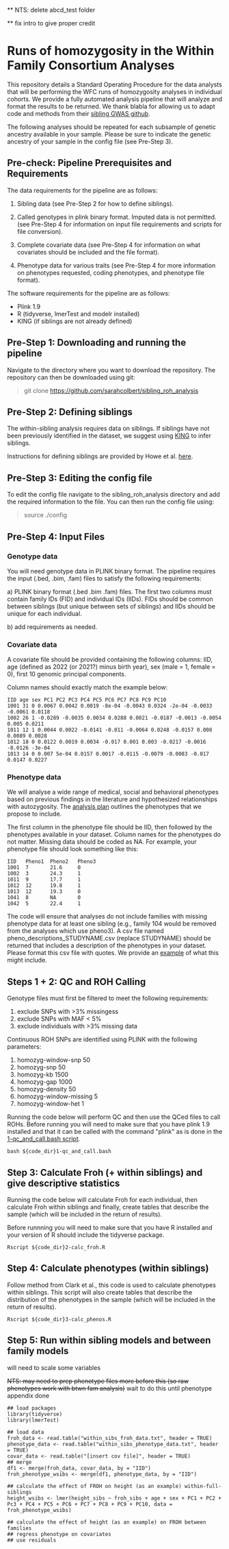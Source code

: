 ** NTS: delete abcd_test folder

** fix intro to give proper credit


# Runs of homozygosity in the Within Family Consortium Analyses
This repository details a Standard Operating Procedure for the data analysts that will be performing the WFC runs of homozygosity analyses in individual cohorts. We provide a fully automated analysis pipeline that will analyze and format the results to be returned. We thank blabla for allowing us to adapt code and methods from their [sibling GWAS github](https://github.com/LaurenceHowe/SiblingGWAS).

The following analyses should be repeated for each subsample of genetic ancestry available in your sample. Please be sure to indicate the genetic ancestry of your sample in the config file (see Pre-Step 3).


## Pre-check: Pipeline Prerequisites and Requirements
The data requirements for the pipeline are as follows:

1) Sibling data (see Pre-Step 2 for how to define siblings).

2) Called genotypes in plink binary format. Imputed data is not permitted. (see Pre-Step 4 for information on input file requirements and scripts for file conversion).

3) Complete covariate data (see Pre-Step 4 for information on what covariates should be included and the file format).

4) Phenotype data for various traits (see Pre-Step 4 for more information on phenotypes requested, coding phenotypes, and phenotype file format).

The software requirements for the pipeline are as follows:

* Plink 1.9
* R (tidyverse, lmerTest and modelr installed)
* KING (if siblings are not already defined)

## Pre-Step 1: Downloading and running the pipeline

Navigate to the directory where you want to download the repository. The repository can then be downloaded using git: <br>
> git clone https://github.com/sarahcolbert/sibling_roh_analysis <br>


## Pre-Step 2: Defining siblings
The within-sibling analysis requires data on siblings. If siblings have not been previously identified in the dataset, we suggest using [KING](https://www.kingrelatedness.com/) to infer siblings.

Instructions for defining siblings are provided by Howe et al. [here](https://github.com/LaurenceHowe/SiblingGWAS/wiki/0.1_Siblings).

## Pre-Step 3: Editing the config file
To edit the config file navigate to the sibling_roh_analysis directory and add the required information to the file. You can then run the config file using:  <br>
> source ./config <br>

## Pre-Step 4: Input Files
### Genotype data
You will need genotype data in PLINK binary format. The pipeline requires the input (.bed, .bim, .fam) files to satisfy the following requirements:

a) PLINK binary format (.bed .bim .fam) files. The first two columns must contain family IDs (FID) and individual IDs (IIDs). FIDs should be common between siblings (but unique between sets of siblings) and IIDs should be unique for each individual.

b) add requirements as needed.

### Covariate data
A covariate file should be provided containing the following columns:
IID, age (defined as 2022 (or 2021?) minus birth year), sex (male = 1, female = 0), first 10 genomic principal components.


Column names should exactly match the example below:

```
IID age sex PC1 PC2 PC3 PC4 PC5 PC6 PC7 PC8 PC9 PC10 
1001 31 0 0.0067 0.0042 0.0019 -8e-04 -0.0043 0.0324 -2e-04 -0.0033 -0.0061 0.0118 
1002 26 1 -0.0289 -0.0035 0.0034 0.0288 0.0021 -0.0187 -0.0013 -0.0054 0.005 0.0211 
1011 12 1 0.0044 0.0022 -0.0141 -0.011 -0.0064 0.0248 -0.0157 0.008 0.0089 0.0028 
1012 18 0 0.0122 0.0019 0.0034 -0.017 0.001 0.003 -0.0217 -0.0016 -0.0126 -3e-04 
1013 14 0 0.007 5e-04 0.0157 0.0017 -0.0115 -0.0079 -0.0083 -0.017 0.0147 0.0227 
```

### Phenotype data 
We will analyse a wide range of medical, social and behavioral phenotypes based on previous findings in the literature and hypothesized relationships with autozygosity. The [analysis plan](https://docs.google.com/document/d/1weNXniAY8X03ZYm1k-TmZqH4j4h7vloHl_meiSpceII/edit#bookmark=id.nu9tiucjoq87) outlines the phenotypes that we propose to include.  

The first column in the phenotype file should be IID, then followed by the phenotypes available in your dataset. Column names for the phenotypes do not matter. Missing data should be coded as NA. For example, your phenotype file should look something like this:

```
IID   Pheno1  Pheno2   Pheno3
1001  7       21.6     0
1002  3       24.3     1
1011  9       17.7     1
1012  12      19.8     1
1013  12      19.3     0
1041  8       NA       0
1042  5       22.4     1
```

The code will ensure that analyses do not include families with missing phenotype data for at least one sibling (e.g., family 104 would be removed from the analyses which use pheno3). A csv file named pheno_descriptions_STUDYNAME.csv (replace STUDYNAME) should be returned that includes a description of the phenotypes in your dataset. Please format this csv file with quotes. We provide an [example](https://github.com/sarahcolbert/sibling_roh_analysis/blob/main/pheno_descriptions_STUDYNAME.csv) of what this might include. 


## Steps 1 + 2: QC and ROH Calling
Genotype files must first be filtered to meet the following requirements:
1) exclude SNPs with >3% missingess
2) exclude SNPs with MAF < 5% 
3) exclude individuals with >3% missing data

Continuous ROH SNPs are identified using PLINK with the following parameters:
1) homozyg-window-snp 50
2) homozyg-snp 50
3) homozyg-kb 1500
4) homozyg-gap 1000
5) homozyg-density 50
6) homozyg-window-missing 5
7) homozyg-window-het 1

Running the code below will perform QC and then use the QCed files to call ROHs.
Before running you will need to make sure that you have plink 1.9 installed and that it can be called with the command "plink" as is done in the [1-qc_and_call.bash script](https://github.com/sarahcolbert/sibling_roh_analysis/blob/main/code/1-qc_and_call.bash).

```
bash ${code_dir}1-qc_and_call.bash
```

## Step 3: Calculate Froh (+ within siblings) and give descriptive statistics

Running the code below will calculate Froh for each individual, then calculate Froh within siblings and finally, create tables that describe the sample (which will be included in the return of results).

Before runnning you will need to make sure that you have R installed and your version of R should include the tidyverse package.

```
Rscript ${code_dir}2-calc_froh.R
```

## Step 4: Calculate phenotypes (within siblings)
Follow method from Clark et al., this code is used to calculate phenotypes within siblings. This script will also create tables that describe the distribution of the phenotypes in the sample (which will be included in the return of results). 

```
Rscript ${code_dir}3-calc_phenos.R
```

## Step 5: Run within sibling models and between family models

will need to scale some variables

<strike>NTS: may need to prep phenotype files more before this (so raw phenotypes work with btwn fam analysis)</strike> wait to do this until phenotype appendix done

```
## load packages
library(tidyverse)
library(lmerTest)

## load data
froh_data <- read.table("within_sibs_froh_data.txt", header = TRUE)
phenotype_data <- read.table("within_sibs_phenotype_data.txt", header = TRUE)
covar_data <- read.table("[insert cov file]", header = TRUE)
## merge
df1 <- merge(froh_data, covar_data, by = "IID")
froh_phenotype_wsibs <- merge(df1, phenotype_data, by = "IID")

## calculate the effect of FROH on height (as an example) within-full-siblings
height_wsibs <- lmer(height_sibs ~ froh_sibs + age + sex + PC1 + PC2 + Pc3 + PC4 + PC5 + PC6 + PC7 + PC8 + PC9 + PC10, data = froh_phenotype_wsibs)

## calculate the effect of height (as an example) on FROH between families 
## regress phenotype on covariates
## use residuals

```

